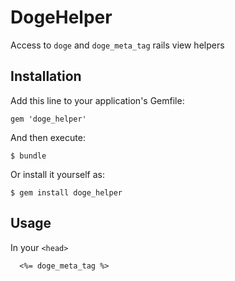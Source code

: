 # DogeHelper

Access to `doge` and `doge_meta_tag` rails view helpers

## Installation

Add this line to your application's Gemfile:

    gem 'doge_helper'

And then execute:

    $ bundle

Or install it yourself as:

    $ gem install doge_helper

## Usage

In your `<head>`
```
  <%= doge_meta_tag %>
```
